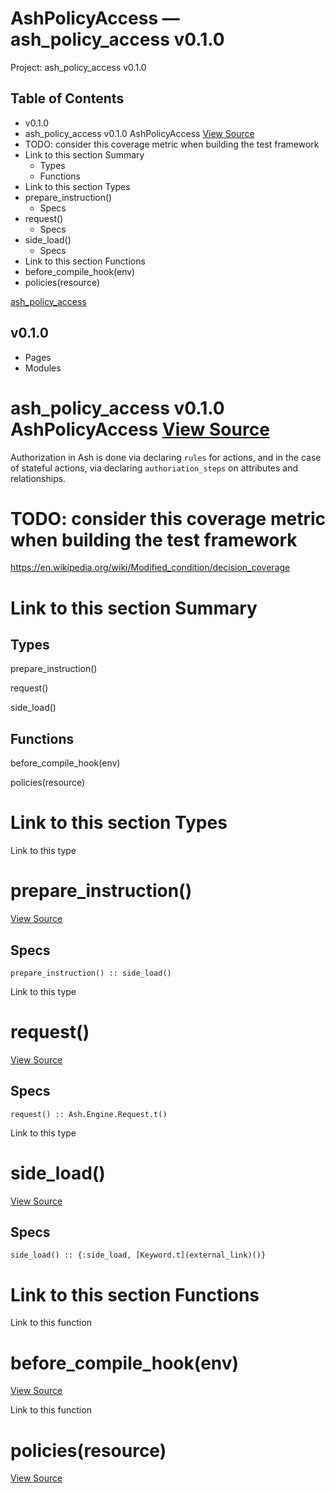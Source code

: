 # AshPolicyAccess — ash_policy_access v0.1.0

Project: ash_policy_access v0.1.0

## Table of Contents

  - v0.1.0
- ash_policy_access v0.1.0 AshPolicyAccess [ View Source ](external_link)
- TODO: consider this coverage metric when building the test framework
- Link to this section Summary
  - Types
  - Functions
- Link to this section Types
- prepare_instruction()
  - Specs
- request()
  - Specs
- side_load()
  - Specs
- Link to this section Functions
- before_compile_hook(env)
- policies(resource)

[ ash_policy_access ](external_link)

##  v0.1.0 

  * Pages
  * Modules






#  ash_policy_access v0.1.0 AshPolicyAccess [ View Source ](external_link)

Authorization in Ash is done via declaring `rules` for actions, and in the case of stateful actions, via declaring `authoriation_steps` on attributes and relationships.

# TODO: consider this coverage metric when building the test framework

<https://en.wikipedia.org/wiki/Modified_condition/decision_coverage>

#  Link to this section Summary 

##  Types

prepare_instruction()

request()

side_load()

##  Functions

before_compile_hook(env)

policies(resource)

#  Link to this section Types 

Link to this type

# prepare_instruction()

[ View Source ](external_link)

## Specs
    
    
    prepare_instruction() :: side_load()

Link to this type

# request()

[ View Source ](external_link)

## Specs
    
    
    request() :: Ash.Engine.Request.t()

Link to this type

# side_load()

[ View Source ](external_link)

## Specs
    
    
    side_load() :: {:side_load, [Keyword.t](external_link)()}

#  Link to this section Functions 

Link to this function

# before_compile_hook(env)

[ View Source ](external_link)

Link to this function

# policies(resource)

[ View Source ](external_link)
